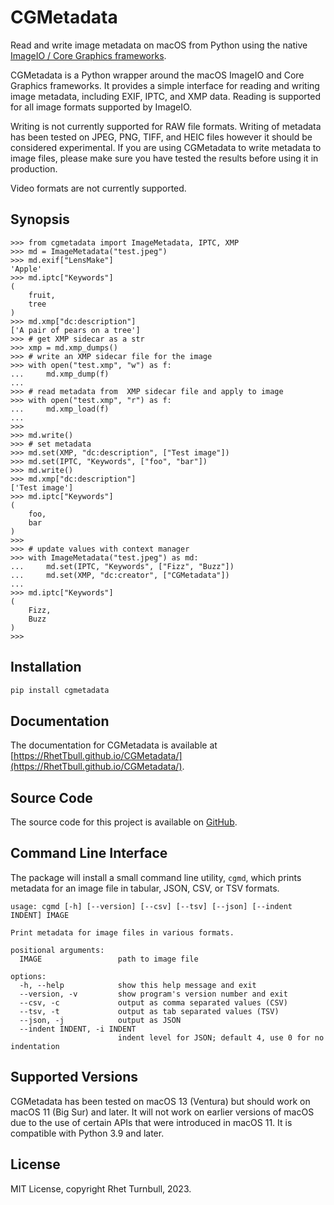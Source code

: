 # CGMetadata

Read and write image metadata on macOS from Python using the native [ImageIO / Core Graphics frameworks](https://developer.apple.com/documentation/imageio).

CGMetadata is a Python wrapper around the macOS ImageIO and Core Graphics frameworks. It provides a simple interface for reading and writing image metadata, including EXIF, IPTC, and XMP data. Reading is supported for all image formats supported by ImageIO.

Writing is not currently supported for RAW file formats.  Writing of metadata has been tested on JPEG, PNG, TIFF, and HEIC files however it should be considered experimental. If you are using CGMetadata to write metadata to image files, please make sure you have tested the results before using it in production.

Video formats are not currently supported.

## Synopsis

<!--
Setup for doctest:

```pycon
>>> import shutil
>>> import os
>>> try:
...     os.remove("test.jpeg")
... except Exception:
...     pass
...
>>> try:
...     os.remove("test.xmp")
... except Exception:
...     pass
...
>>>  
>>> cwd = os.getcwd()
>>> _ = shutil.copy("tests/data/test.jpeg", os.path.join(cwd, "test.jpeg"))
>>> 
```
-->

```pycon
>>> from cgmetadata import ImageMetadata, IPTC, XMP
>>> md = ImageMetadata("test.jpeg")
>>> md.exif["LensMake"]
'Apple'
>>> md.iptc["Keywords"]
(
    fruit,
    tree
)
>>> md.xmp["dc:description"]
['A pair of pears on a tree']
>>> # get XMP sidecar as a str
>>> xmp = md.xmp_dumps()
>>> # write an XMP sidecar file for the image
>>> with open("test.xmp", "w") as f:
...     md.xmp_dump(f)
...
>>> # read metadata from  XMP sidecar file and apply to image
>>> with open("test.xmp", "r") as f:
...     md.xmp_load(f)
...
>>> 
>>> md.write()
>>> # set metadata
>>> md.set(XMP, "dc:description", ["Test image"])
>>> md.set(IPTC, "Keywords", ["foo", "bar"])
>>> md.write()
>>> md.xmp["dc:description"]
['Test image']
>>> md.iptc["Keywords"]
(
    foo,
    bar
)
>>> 
>>> # update values with context manager
>>> with ImageMetadata("test.jpeg") as md:
...     md.set(IPTC, "Keywords", ["Fizz", "Buzz"])
...     md.set(XMP, "dc:creator", ["CGMetadata"])
...
>>> md.iptc["Keywords"]
(
    Fizz,
    Buzz
)
>>> 
```

## Installation

```bash
pip install cgmetadata
```

## Documentation

The documentation for CGMetadata is available at [https://RhetTbull.github.io/CGMetadata/](https://RhetTbull.github.io/CGMetadata/).

## Source Code

The source code for this project is available on [GitHub](https://github.com/RhetTbull/CGMetadata).

## Command Line Interface

The package will install a small command line utility, `cgmd`, which prints
metadata for an image file in tabular, JSON, CSV, or TSV formats.

```
usage: cgmd [-h] [--version] [--csv] [--tsv] [--json] [--indent INDENT] IMAGE

Print metadata for image files in various formats.

positional arguments:
  IMAGE                 path to image file

options:
  -h, --help            show this help message and exit
  --version, -v         show program's version number and exit
  --csv, -c             output as comma separated values (CSV)
  --tsv, -t             output as tab separated values (TSV)
  --json, -j            output as JSON
  --indent INDENT, -i INDENT
                        indent level for JSON; default 4, use 0 for no indentation
```

## Supported Versions

CGMetadata has been tested on macOS 13 (Ventura) but should work on macOS 11 (Big Sur) and later. It will not work on earlier versions of macOS due to the use of certain APIs that were introduced in macOS 11. It is compatible with Python 3.9 and later.

## License

MIT License, copyright Rhet Turnbull, 2023.

<!--
Cleanup for doctest:

```pycon
>>> import os
>>> os.remove("test.jpeg")
>>> os.remove("test.xmp")
>>> 
```
-->